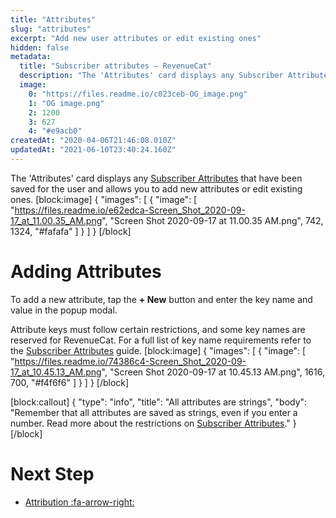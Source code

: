 ```yaml
---
title: "Attributes"
slug: "attributes"
excerpt: "Add new user attributes or edit existing ones"
hidden: false
metadata: 
  title: "Subscriber attributes – RevenueCat"
  description: "The 'Attributes' card displays any Subscriber Attributes that have been saved for the user, and allows you to add new attributes or edit existing ones."
  image: 
    0: "https://files.readme.io/c023ceb-OG_image.png"
    1: "OG image.png"
    2: 1200
    3: 627
    4: "#e9acb0"
createdAt: "2020-04-06T21:46:08.010Z"
updatedAt: "2021-06-10T23:40:24.160Z"
---
```

The 'Attributes' card displays any [Subscriber Attributes](doc:subscriber-attributes) that have been saved for the user and allows you to add new attributes or edit existing ones.
[block:image]
{
  "images": [
    {
      "image": [
        "https://files.readme.io/e62edca-Screen_Shot_2020-09-17_at_11.00.35_AM.png",
        "Screen Shot 2020-09-17 at 11.00.35 AM.png",
        742,
        1324,
        "#fafafa"
      ]
    }
  ]
}
[/block]
# Adding Attributes
To add a new attribute, tap the **+ New** button and enter the key name and value in the popup modal.

Attribute keys must follow certain restrictions, and some key names are reserved for RevenueCat. For a full list of key name requirements refer to the [Subscriber Attributes](doc:subscriber-attributes) guide.
[block:image]
{
  "images": [
    {
      "image": [
        "https://files.readme.io/74386c4-Screen_Shot_2020-09-17_at_10.45.13_AM.png",
        "Screen Shot 2020-09-17 at 10.45.13 AM.png",
        1616,
        700,
        "#f4f6f6"
      ]
    }
  ]
}
[/block]

[block:callout]
{
  "type": "info",
  "title": "All attributes are strings",
  "body": "Remember that all attributes are saved as strings, even if you enter a number. Read more about the restrictions on [Subscriber Attributes](https://docs.revenuecat.com/docs/subscriber-attributes#section-restrictions)."
}
[/block]
# Next Step

* [Attribution :fa-arrow-right:](doc:attribution-card)